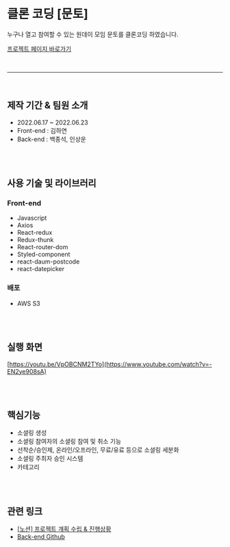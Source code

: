 # 클론 코딩 [문토]

누구나 열고 참여할 수 있는 원데이 모임 문토를 클론코딩 하였습니다.

<a href="http://w5magazine.s3-website.ap-northeast-2.amazonaws.com/" target="_blank">프로젝트 페이지 바로가기</a>

<br>
<hr>
<br>

## 제작 기간 & 팀원 소개
- 2022.06.17 ~ 2022.06.23
- Front-end : 김하연
- Back-end : 백종석, 인상운
 
 <br>
 <br>
 
## 사용 기술 및 라이브러리
### Front-end
- Javascript
- Axios
- React-redux
- Redux-thunk
- React-router-dom
- Styled-component
- react-daum-postcode
- react-datepicker

### 배포
- AWS S3

 <br>
 <br>
 
## 실행 화면
[https://youtu.be/VpOBCNM2TYo](https://www.youtube.com/watch?v=-EN2ye908sA)

 <br>
 <br>
 
## 핵심기능
- 소셜링 생성
- 소셜링 참여자의 소셜링 참여 및 취소 기능
- 선착순/승인제, 온라인/오프라인, 무료/유료 등으로 소셜링 세분화
- 소셜링 주최자 승인 시스템
- 카테고리 

<br>
<br>

## 관련 링크
- <a href="https://www.notion.so/tukkit/2-8-709e61c4fece42139845a00bf41fd07c" target="_blank"> [노션] 프로젝트 걔획 수립 & 진행상황 </a>
- <a href="https://github.com/MUNTOcloned/BE" target="_blank"> Back-end Github </a>

